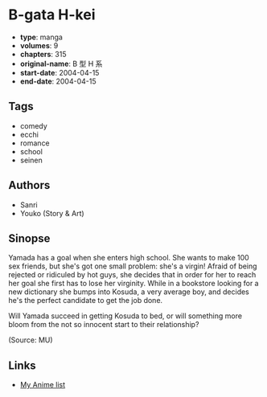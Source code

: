 # B-gata H-kei

-   **type**: manga
-   **volumes**: 9
-   **chapters**: 315
-   **original-name**: B 型 H 系
-   **start-date**: 2004-04-15
-   **end-date**: 2004-04-15

## Tags

-   comedy
-   ecchi
-   romance
-   school
-   seinen

## Authors

-   Sanri
-   Youko (Story & Art)

## Sinopse

Yamada has a goal when she enters high school. She wants to make 100 sex friends, but she's got one small problem: she's a virgin! Afraid of being rejected or ridiculed by hot guys, she decides that in order for her to reach her goal she first has to lose her virginity. While in a bookstore looking for a new dictionary she bumps into Kosuda, a very average boy, and decides he's the perfect candidate to get the job done.

Will Yamada succeed in getting Kosuda to bed, or will something more bloom from the not so innocent start to their relationship?

(Source: MU)

## Links

-   [My Anime list](https://myanimelist.net/manga/19007/B-gata_H-kei)
